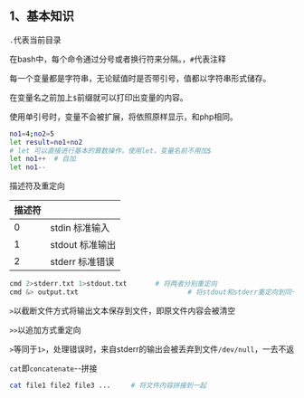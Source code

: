 ## 1、基本知识

`.`代表当前目录

在bash中，每个命令通过分号或者换行符来分隔。，`#`代表注释

每一个变量都是字符串，无论赋值时是否带引号，值都以字符串形式储存。

在变量名之前加上`$`前缀就可以打印出变量的内容。

使用单引号时，变量不会被扩展，将依照原样显示，和php相同。

```bash
no1=4;no2=5
let result=no1+no2
# let 可以直接进行基本的算数操作，使用let，变量名前不用加$
let no1++  # 自加
let no1--
```

描述符及重定向

| 描述符 |                 |
| ------ | --------------- |
| 0      | stdin  标准输入 |
| 1      | stdout 标准输出 |
| 2      | stderr 标准错误 |

```bash
cmd 2>stderr.txt 1>stdout.txt		# 将两者分别重定向
cmd &> output.txt 							# 将stdout和stderr重定向到同一个文件
```





`>`以截断文件方式将输出文本保存到文件，即原文件内容会被清空

`>>`以追加方式重定向

`>`等同于`1>`，处理错误时，来自stderr的输出会被丢弃到文件`/dev/null`，一去不返

`cat`即`concatenate`--拼接

```bash
cat file1 file2 file3 ...     # 将文件内容拼接到一起		
```



